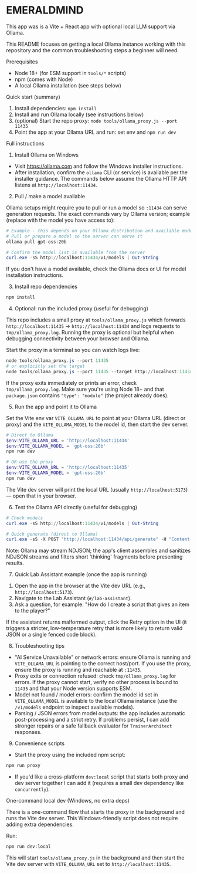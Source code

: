 # EMERALDMIND

This app was is a Vite + React app with optional local LLM support via Ollama.

This README focuses on getting a local Ollama instance working with this repository and the common troubleshooting steps a beginner will need.

Prerequisites
- Node 18+ (for ESM support in `tools/*` scripts)
- npm (comes with Node)
- A local Ollama installation (see steps below)

Quick start (summary)
1. Install dependencies: `npm install`
2. Install and run Ollama locally (see instructions below)
3. (optional) Start the repo proxy: `node tools/ollama_proxy.js --port 11435`
4. Point the app at your Ollama URL and run: set env and `npm run dev`

Full instructions

1) Install Ollama on Windows

- Visit https://ollama.com and follow the Windows installer instructions.
- After installation, confirm the `ollama` CLI (or service) is available per the installer guidance. The commands below assume the Ollama HTTP API listens at `http://localhost:11434`.

2) Pull / make a model available

Ollama setups might require you to pull or run a model so `:11434` can serve generation requests. The exact commands vary by Ollama version; example (replace with the model you have access to):

```powershell
# Example - this depends on your Ollama distribution and available models
# Pull or prepare a model so the server can serve it
ollama pull gpt-oss:20b

# Confirm the model list is available from the server
curl.exe -sS http://localhost:11434/v1/models | Out-String
```

If you don't have a model available, check the Ollama docs or UI for model installation instructions.

3) Install repo dependencies

```powershell
npm install
```

4) Optional: run the included proxy (useful for debugging)

This repo includes a small proxy at `tools/ollama_proxy.js` which forwards `http://localhost:11435` -> `http://localhost:11434` and logs requests to `tmp/ollama_proxy.log`. Running the proxy is optional but helpful when debugging connectivity between your browser and Ollama.

Start the proxy in a terminal so you can watch logs live:

```powershell
node tools/ollama_proxy.js --port 11435
# or explicitly set the target
node tools/ollama_proxy.js --port 11435 --target http://localhost:11434
```

If the proxy exits immediately or prints an error, check `tmp/ollama_proxy.log`. Make sure you're using Node 18+ and that `package.json` contains `"type": "module"` (the project already does).

5) Run the app and point it to Ollama

Set the Vite env var `VITE_OLLAMA_URL` to point at your Ollama URL (direct or proxy) and the `VITE_OLLAMA_MODEL` to the model id, then start the dev server.

```powershell
# Direct to Ollama
$env:VITE_OLLAMA_URL = 'http://localhost:11434'
$env:VITE_OLLAMA_MODEL = 'gpt-oss:20b'
npm run dev

# OR use the proxy
$env:VITE_OLLAMA_URL = 'http://localhost:11435'
$env:VITE_OLLAMA_MODEL = 'gpt-oss:20b'
npm run dev
```

The Vite dev server will print the local URL (usually `http://localhost:5173`) — open that in your browser.

6) Test the Ollama API directly (useful for debugging)

```powershell
# Check models
curl.exe -sS http://localhost:11434/v1/models | Out-String

# Quick generate (direct to Ollama)
curl.exe -sS -X POST "http://localhost:11434/api/generate" -H "Content-Type: application/json" -d '{"model":"gpt-oss:20b","prompt":"Return only JSON: {\"a\":1}","temperature":0.1,"max_tokens":50}' | Out-String
```

Note: Ollama may stream NDJSON; the app's client assembles and sanitizes NDJSON streams and filters short 'thinking' fragments before presenting results.

7) Quick Lab Assistant example (once the app is running)

1. Open the app in the browser at the Vite dev URL (e.g., `http://localhost:5173`).
2. Navigate to the Lab Assistant (`#/lab-assistant`).
3. Ask a question, for example: "How do I create a script that gives an item to the player?"

If the assistant returns malformed output, click the Retry option in the UI (it triggers a stricter, low-temperature retry that is more likely to return valid JSON or a single fenced code block).

8) Troubleshooting tips

- "AI Service Unavailable" or network errors: ensure Ollama is running and `VITE_OLLAMA_URL` is pointing to the correct host/port. If you use the proxy, ensure the proxy is running and reachable at `:11435`.
- Proxy exits or connection refused: check `tmp/ollama_proxy.log` for errors. If the proxy cannot start, verify no other process is bound to `11435` and that your Node version supports ESM.
- Model not found / model errors: confirm the model id set in `VITE_OLLAMA_MODEL` is available to the local Ollama instance (use the `/v1/models` endpoint to inspect available models).
- Parsing / JSON errors from model outputs: the app includes automatic post-processing and a strict retry. If problems persist, I can add stronger repairs or a safe fallback evaluator for `TrainerArchitect` responses.

9) Convenience scripts

- Start the proxy using the included npm script:

```powershell
npm run proxy
```

- If you'd like a cross-platform `dev:local` script that starts both proxy and dev server together I can add it (requires a small dev dependency like `concurrently`).

One-command local dev (Windows, no extra deps)

There is a one-command flow that starts the proxy in the background and runs the Vite dev server. This Windows-friendly script does not require adding extra dependencies.

Run:

```powershell
npm run dev:local
```

This will start `tools/ollama_proxy.js` in the background and then start the Vite dev server with `VITE_OLLAMA_URL` set to `http://localhost:11435`.
